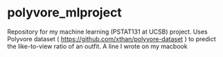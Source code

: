 # polyvore_mlproject
Repository for my machine learning (PSTAT131 at UCSB) project. Uses Polyvore dataset ( https://github.com/xthan/polyvore-dataset ) to predict the like-to-view ratio of an outfit.
A line I wrote on my macbook
